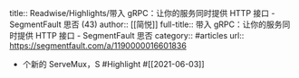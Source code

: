 title:: Readwise/Highlights/带入 gRPC：让你的服务同时提供 HTTP 接口 - SegmentFault 思否 (43)
author:: [[简悦]]
full-title:: 带入 gRPC：让你的服务同时提供 HTTP 接口 - SegmentFault 思否
category:: #articles
url:: https://segmentfault.com/a/1190000016601836

- 个新的 ServeMux，S #Highlight #[[2021-06-03]]